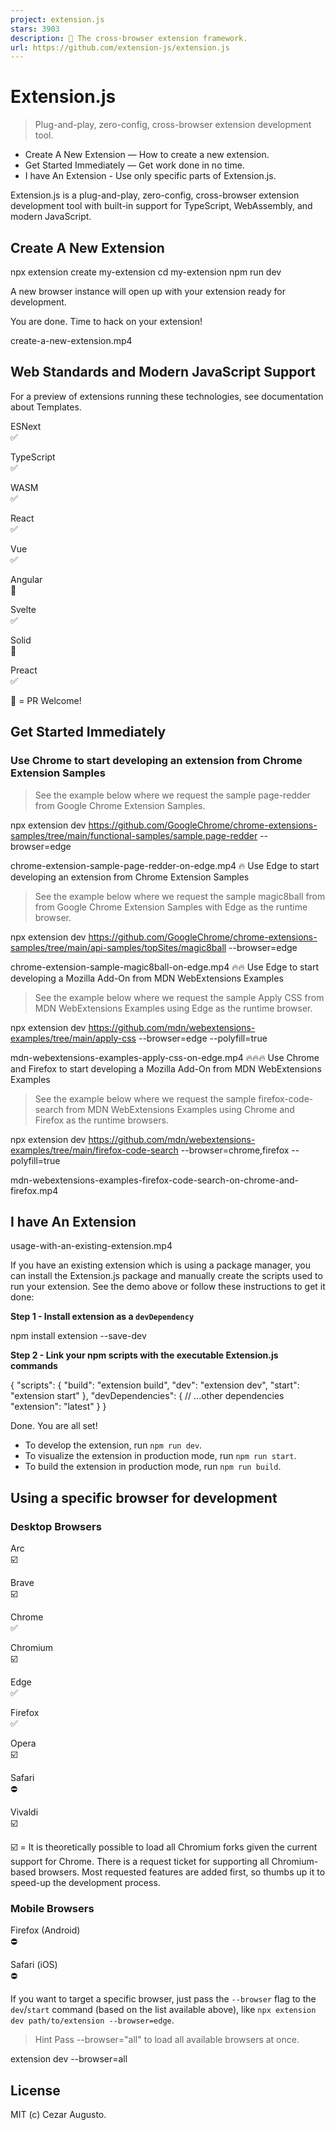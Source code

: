 ```yaml
---
project: extension.js
stars: 3903
description: 🧩 The cross-browser extension framework.
url: https://github.com/extension-js/extension.js
---
```


Extension.js
============

> Plug-and-play, zero-config, cross-browser extension development tool.

-   Create A New Extension — How to create a new extension.
-   Get Started Immediately — Get work done in no time.
-   I have An Extension - Use only specific parts of Extension.js.

Extension.js is a plug-and-play, zero-config, cross-browser extension development tool with built-in support for TypeScript, WebAssembly, and modern JavaScript.

Create A New Extension
----------------------

npx extension create my-extension
cd my-extension
npm run dev

A new browser instance will open up with your extension ready for development.

You are done. Time to hack on your extension!

create-a-new-extension.mp4

Web Standards and Modern JavaScript Support
-------------------------------------------

For a preview of extensions running these technologies, see documentation about Templates.

ESNext  
✅

TypeScript  
✅

WASM  
✅

React  
✅

Vue  
✅

Angular  
👋

Svelte  
✅

Solid  
👋

Preact  
✅

👋 = PR Welcome!

Get Started Immediately
-----------------------

### Use Chrome to start developing an extension from Chrome Extension Samples

> See the example below where we request the sample page-redder from Google Chrome Extension Samples.

npx extension dev https://github.com/GoogleChrome/chrome-extensions-samples/tree/main/functional-samples/sample.page-redder --browser=edge

chrome-extension-sample-page-redder-on-edge.mp4 🔥 Use Edge to start developing an extension from Chrome Extension Samples

> See the example below where we request the sample magic8ball from from Google Chrome Extension Samples with Edge as the runtime browser.

npx extension dev https://github.com/GoogleChrome/chrome-extensions-samples/tree/main/api-samples/topSites/magic8ball --browser=edge

chrome-extension-sample-magic8ball-on-edge.mp4 🔥🔥 Use Edge to start developing a Mozilla Add-On from MDN WebExtensions Examples

> See the example below where we request the sample Apply CSS from MDN WebExtensions Examples using Edge as the runtime browser.

npx extension dev https://github.com/mdn/webextensions-examples/tree/main/apply-css --browser=edge --polyfill=true

mdn-webextensions-examples-apply-css-on-edge.mp4 🔥🔥🔥 Use Chrome and Firefox to start developing a Mozilla Add-On from MDN WebExtensions Examples

> See the example below where we request the sample firefox-code-search from MDN WebExtensions Examples using Chrome and Firefox as the runtime browsers.

npx extension dev https://github.com/mdn/webextensions-examples/tree/main/firefox-code-search --browser=chrome,firefox --polyfill=true

mdn-webextensions-examples-firefox-code-search-on-chrome-and-firefox.mp4

I have An Extension
-------------------

usage-with-an-existing-extension.mp4

If you have an existing extension which is using a package manager, you can install the Extension.js package and manually create the scripts used to run your extension. See the demo above or follow these instructions to get it done:

**Step 1 - Install extension as a `devDependency`**

npm install extension --save-dev

**Step 2 - Link your npm scripts with the executable Extension.js commands**

{
  "scripts": {
    "build": "extension build",
    "dev": "extension dev",
    "start": "extension start"
  },
  "devDependencies": {
    // ...other dependencies
    "extension": "latest"
  }
}

Done. You are all set!

-   To develop the extension, run `npm run dev`.
-   To visualize the extension in production mode, run `npm run start`.
-   To build the extension in production mode, run `npm run build`.

Using a specific browser for development
----------------------------------------

### Desktop Browsers

Arc  
☑️

Brave  
☑️

Chrome  
✅

Chromium  
☑️

Edge  
✅

Firefox  
✅

Opera  
☑️

Safari  
⛔️

Vivaldi  
☑️

☑️ = It is theoretically possible to load all Chromium forks given the current support for Chrome. There is a request ticket for supporting all Chromium-based browsers. Most requested features are added first, so thumbs up it to speed-up the development process.

### Mobile Browsers

Firefox (Android)  
⛔️

Safari (iOS)  
⛔️

If you want to target a specific browser, just pass the `--browser` flag to the `dev`/`start` command (based on the list available above), like `npx extension dev path/to/extension --browser=edge`.

> Hint Pass --browser="all" to load all available browsers at once.

extension dev --browser=all

License
-------

MIT (c) Cezar Augusto.
